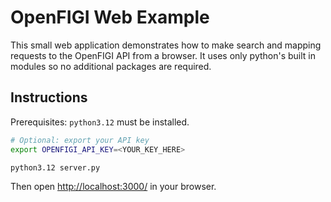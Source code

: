 # OpenFIGI Web Example

This small web application demonstrates how to make search and mapping requests
to the OpenFIGI API from a browser. It uses only python's built in modules so no
additional packages are required.

## Instructions

Prerequisites: `python3.12` must be installed.

```bash
# Optional: export your API key
export OPENFIGI_API_KEY=<YOUR_KEY_HERE>

python3.12 server.py
```

Then open <http://localhost:3000/> in your browser.
